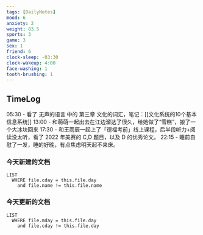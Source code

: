 ```yaml
---
tags: [DailyNotes]
mood: 6
anxiety: 2
weight: 83.5
sports: 3
game: 3
sex: 1
friend: 6
clock-sleep: -03:30
clock-wakeup: 4:00
face-washing: 1
tooth-brushing: 1
---
```


## TimeLog

05:30 - 看了 无声的语言 中的 第三章 文化的词汇，笔记：[[文化系统的10个基本信息系统]]
13:00 - 和萌萌一起出去在江边溜达了很久，给她做了“雪糕”，搬了一个大冰块回来
17:30 - 和王雨辰一起上了「德福考前」线上课程，后半段听力+阅读没太听，看了 2022 年美赛的 C,D 题目，以及 D 的优秀论文。
22:15 - 睡前自慰了一发，睡的好晚，有点焦虑明天起不来床。

### 今天新建的文档
```dataview
LIST 
  WHERE file.cday = this.file.day
    and file.name != this.file.name
```

### 今天更新的文档
```dataview
LIST
  WHERE file.mday = this.file.day
    and file.cday != this.file.day
```
